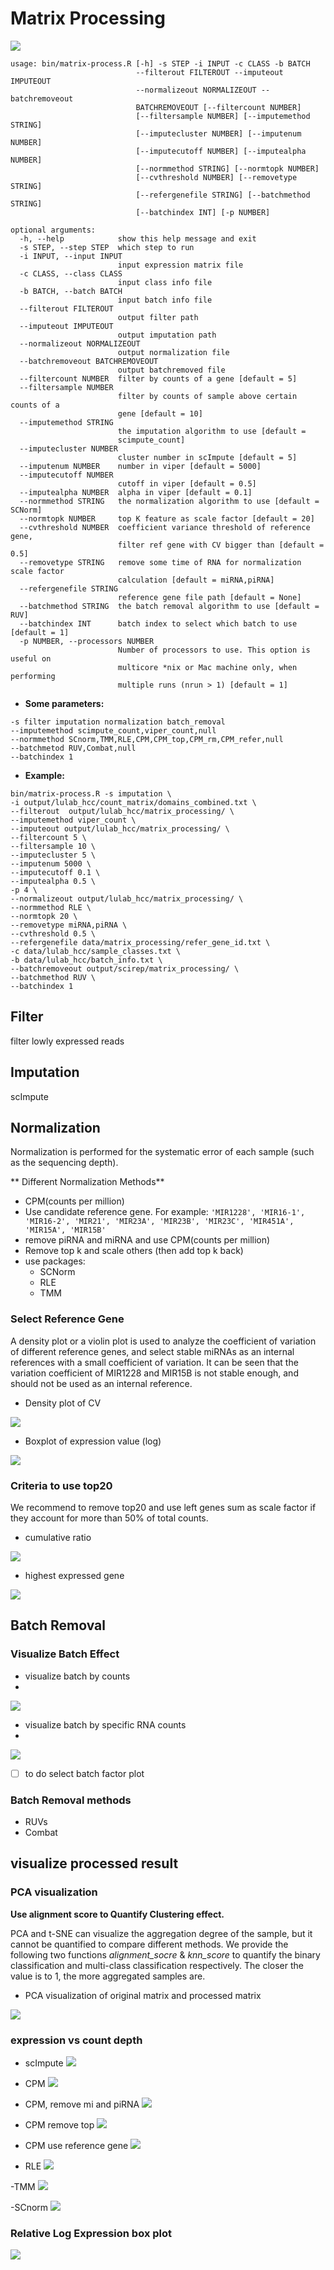 # Matrix Processing   

![](img/pipeline_matrix.png)

```
usage: bin/matrix-process.R [-h] -s STEP -i INPUT -c CLASS -b BATCH
                            --filterout FILTEROUT --imputeout IMPUTEOUT
                            --normalizeout NORMALIZEOUT --batchremoveout
                            BATCHREMOVEOUT [--filtercount NUMBER]
                            [--filtersample NUMBER] [--imputemethod STRING]
                            [--imputecluster NUMBER] [--imputenum NUMBER]
                            [--imputecutoff NUMBER] [--imputealpha NUMBER]
                            [--normmethod STRING] [--normtopk NUMBER]
                            [--cvthreshold NUMBER] [--removetype STRING]
                            [--refergenefile STRING] [--batchmethod STRING]
                            [--batchindex INT] [-p NUMBER]

optional arguments:
  -h, --help            show this help message and exit
  -s STEP, --step STEP  which step to run
  -i INPUT, --input INPUT
                        input expression matrix file
  -c CLASS, --class CLASS
                        input class info file
  -b BATCH, --batch BATCH
                        input batch info file
  --filterout FILTEROUT
                        output filter path
  --imputeout IMPUTEOUT
                        output imputation path
  --normalizeout NORMALIZEOUT
                        output normalization file
  --batchremoveout BATCHREMOVEOUT
                        output batchremoved file
  --filtercount NUMBER  filter by counts of a gene [default = 5]
  --filtersample NUMBER
                        filter by counts of sample above certain counts of a
                        gene [default = 10]
  --imputemethod STRING
                        the imputation algorithm to use [default =
                        scimpute_count]
  --imputecluster NUMBER
                        cluster number in scImpute [default = 5]
  --imputenum NUMBER    number in viper [default = 5000]
  --imputecutoff NUMBER
                        cutoff in viper [default = 0.5]
  --imputealpha NUMBER  alpha in viper [default = 0.1]
  --normmethod STRING   the normalization algorithm to use [default = SCNorm]
  --normtopk NUMBER     top K feature as scale factor [default = 20]
  --cvthreshold NUMBER  coefficient variance threshold of reference gene,
                        filter ref gene with CV bigger than [default = 0.5]
  --removetype STRING   remove some time of RNA for normalization scale factor
                        calculation [default = miRNA,piRNA]
  --refergenefile STRING
                        reference gene file path [default = None]
  --batchmethod STRING  the batch removal algorithm to use [default = RUV]
  --batchindex INT      batch index to select which batch to use [default = 1]
  -p NUMBER, --processors NUMBER
                        Number of processors to use. This option is useful on
                        multicore *nix or Mac machine only, when performing
                        multiple runs (nrun > 1) [default = 1]
```

- **Some parameters:**

```
-s filter imputation normalization batch_removal
--imputemethod scimpute_count,viper_count,null
--normmethod SCnorm,TMM,RLE,CPM,CPM_top,CPM_rm,CPM_refer,null
--batchmetod RUV,Combat,null
--batchindex 1
```

- **Example:**

```
bin/matrix-process.R -s imputation \
-i output/lulab_hcc/count_matrix/domains_combined.txt \
--filterout  output/lulab_hcc/matrix_processing/ \
--imputemethod viper_count \
--imputeout output/lulab_hcc/matrix_processing/ \
--filtercount 5 \
--filtersample 10 \
--imputecluster 5 \
--imputenum 5000 \
--imputecutoff 0.1 \
--imputealpha 0.5 \
-p 4 \
--normalizeout output/lulab_hcc/matrix_processing/ \
--normmethod RLE \
--normtopk 20 \
--removetype miRNA,piRNA \
--cvthreshold 0.5 \
--refergenefile data/matrix_processing/refer_gene_id.txt \
-c data/lulab_hcc/sample_classes.txt \
-b data/lulab_hcc/batch_info.txt \
--batchremoveout output/scirep/matrix_processing/ \
--batchmethod RUV \
--batchindex 1
```


## Filter
filter lowly expressed reads

## Imputation
scImpute


## Normalization
Normalization is performed for the systematic error of each sample (such as the sequencing depth).

** Different Normalization Methods**

* CPM\(counts per million\)
* Use candidate reference gene. For example: `'MIR1228', 'MIR16-1', 'MIR16-2', 'MIR21', 'MIR23A', 'MIR23B', 'MIR23C', 'MIR451A', 'MIR15A', 'MIR15B'`
* remove piRNA and miRNA and use CPM\(counts per million\)
* Remove top k and scale others (then add top k back)
* use packages:
    * SCNorm
    * RLE
    * TMM


### Select Reference Gene

A density plot or a violin plot is used to analyze the coefficient of variation of different reference genes, and select stable miRNAs as an internal references with a small coefficient of variation. It can be seen that the variation coefficient of MIR1228 and MIR15B is not stable enough, and should not be used as an internal reference.

- Density plot of CV

![](img/cv_density.png) 

- Boxplot of expression value (log)


![](img/refer_box.png)


### Criteria to use top20

We recommend to remove top20 and use left genes sum as scale factor if they account for more than 50% of total counts.

- cumulative ratio


![](img/topk.png)

- highest expressed gene


![](img/plot_highest_exprs.png)



## Batch Removal

### Visualize Batch Effect
- visualize batch by counts
- 
![](img/show_batch.png)

- visualize batch by specific RNA counts
- 
![](img/show_batch_rna.png)

- [ ] to do select batch factor plot


### Batch Removal methods

* RUVs
* Combat



## visualize processed result
### PCA visualization
**Use alignment score to Quantify Clustering effect.**

PCA and t-SNE can visualize the aggregation degree of the sample, but it cannot be quantified to compare different methods. We provide the following two functions _alignment\_socre_ & _knn\_score_ to quantify the binary classification and multi-class classification respectively. The closer the value is to 1, the more aggregated samples are.


- PCA visualization of original matrix and processed matrix


![](img/PCA.png)


### expression vs count depth

- scImpute
![](img/mat_impute_count_depth.png)

- CPM
![](img/mat_cpm_count_depth.png)

- CPM, remove mi and piRNA
![](img/mat_cpm_rm_count_depth.png)

- CPM remove top
![](img/mat_cpm_top_count_depth.png)

- CPM use reference gene
![](img/mat_cpm_refer_count_depth.png)

- RLE
![](img/mat_rle_count_depth.png)

-TMM
![](img/mat_tmm_count_depth.png)

-SCnorm
![](img/mat_scnorm_count_depth.png)


### Relative Log Expression box plot
![](img/RLE.png)



